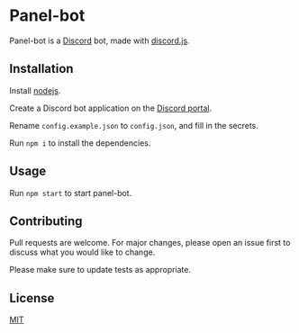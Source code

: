 # Panel-bot

Panel-bot is a [Discord](https://discord.com/) bot, made with [discord.js](https://discord.js.org/).

## Installation

Install [nodejs](https://nodejs.org/en/download/).

Create a Discord bot application on the [Discord portal](https://discord.com/developers/applications).

Rename `config.example.json` to `config.json`, and fill in the secrets.

Run `npm i` to install the dependencies.

## Usage

Run `npm start` to start panel-bot.

## Contributing
Pull requests are welcome. For major changes, please open an issue first to discuss what you would like to change.

Please make sure to update tests as appropriate.

## License
[MIT](https://choosealicense.com/licenses/mit/)
